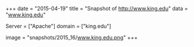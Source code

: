 
+++
date = "2015-04-19"
title = "Snapshot of http://www.king.edu"
data = "www.king.edu"

Server = ["Apache"]
domain = ["king.edu"]

  image = "snapshots/2015_16/www.king.edu.png"
+++
#
